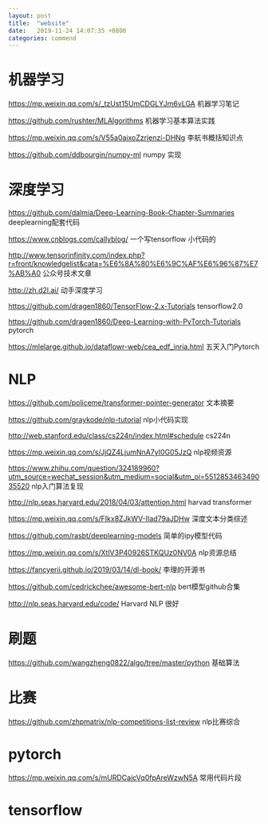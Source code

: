 ```yaml
---
layout: post
title:  "website"
date:   2019-11-24 14:07:35 +0800
categories: commend
---
```


# 机器学习

<https://mp.weixin.qq.com/s/_tzUst15UmCDGLYJm6vLGA> 机器学习笔记

<https://github.com/rushter/MLAlgorithms> 机器学习基本算法实践

<https://mp.weixin.qq.com/s/V55a0aixoZzrienzi-DHNg> 李航书概括知识点

<https://github.com/ddbourgin/numpy-ml> numpy 实现
# 深度学习

<https://github.com/dalmia/Deep-Learning-Book-Chapter-Summaries>  deeplearning配套代码

<https://www.cnblogs.com/callyblog/> 一个写tensorflow 小代码的

<http://www.tensorinfinity.com/index.php?r=front/knowledgelist&cata=%E6%8A%80%E6%9C%AF%E6%96%87%E7%AB%A0> 公众号技术文章

<http://zh.d2l.ai/> 动手深度学习

<https://github.com/dragen1860/TensorFlow-2.x-Tutorials> tensorflow2.0

<https://github.com/dragen1860/Deep-Learning-with-PyTorch-Tutorials> pytorch

<https://mlelarge.github.io/dataflowr-web/cea_edf_inria.html> 五天入门Pytorch
# NLP

<https://github.com/policeme/transformer-pointer-generator>  文本摘要

<https://github.com/graykode/nlp-tutorial> nlp小代码实现

<http://web.stanford.edu/class/cs224n/index.html#schedule> cs224n

<https://mp.weixin.qq.com/s/JjQZ4LjumNnA7yI0G05JzQ>  nlp视频资源

<https://www.zhihu.com/question/324189960?utm_source=wechat_session&utm_medium=social&utm_oi=551285346349035520> nlp入门算法复现

<http://nlp.seas.harvard.edu/2018/04/03/attention.html> harvad transformer

<https://mp.weixin.qq.com/s/FIkx8ZJkWV-IIad79aJDHw> 深度文本分类综述

<https://github.com/rasbt/deeplearning-models> 简单的ipy模型代码

<https://mp.weixin.qq.com/s/XtlV3P40926STKQUz0NV0A> nlp资源总结

<https://fancyerii.github.io/2019/03/14/dl-book/> 李理的开源书

<https://github.com/cedrickchee/awesome-bert-nlp> bert模型github合集

<http://nlp.seas.harvard.edu/code/> Harvard NLP 很好

# 刷题

<https://github.com/wangzheng0822/algo/tree/master/python> 基础算法

# 比赛
<https://github.com/zhpmatrix/nlp-competitions-list-review> nlp比赛综合

# pytorch
<https://mp.weixin.qq.com/s/mURDCaicVq0fpAreWzwN5A> 常用代码片段

# tensorflow

